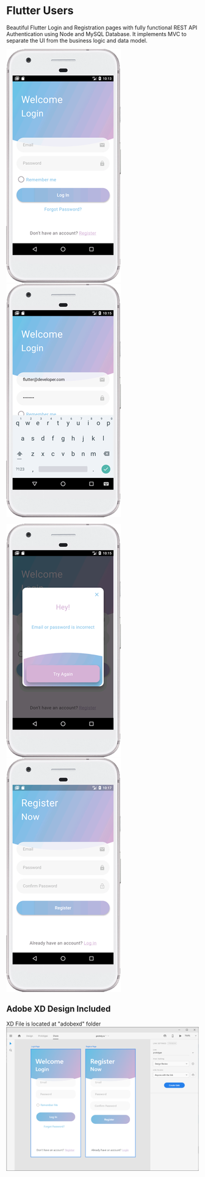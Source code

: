 # Flutter Users

Beautiful Flutter Login and Registration pages with fully functional REST API Authentication using Node and MySQL Database.
It implements MVC to separate the UI from the business logic and data model.


![](screenshot/01.png?best=true)
![](screenshot/02.png?best=true)

![](screenshot/03.png?best=true)
![](screenshot/04.png?best=true)


## Adobe XD Design Included 

XD File is located at "adobexd" folder
![](screenshot/xd.png?best=true)
